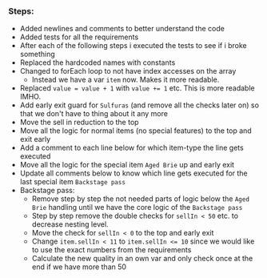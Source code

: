 ### Steps:

 - Added newlines and comments to better understand the code
 - Added tests for all the requirements
 - After each of the following steps i executed the tests to see if i broke something
 - Replaced the hardcoded names with constants
 - Changed to forEach loop to not have index accesses on the array
    - Instead we have a var `item` now. Makes it more readable.
 - Replaced `value = value + 1` with `value += 1` etc. This is more readable IMHO.
 - Add early exit guard for `Sulfuras` (and remove all the checks later on) so that we don't have to thing about it any more
 - Move the sell in reduction to the top
 - Move all the logic for normal items (no special features) to the top and exit early
 - Add a comment to each line below for which item-type the line gets executed
 - Move all the logic for the special item `Aged Brie` up and early exit
 - Update all comments below to know which line gets executed for the last special item `Backstage pass`
 - Backstage pass:
    - Remove step by step the not needed parts of logic below the `Aged Brie` handling until we have the core logic of the `Backstage pass`
    - Step by step remove the double checks for `sellIn < 50` etc. to decrease nesting level.
    - Move the check for `sellIn < 0` to the top and early exit
    - Change `item.sellIn < 11` to `item.sellIn <= 10` since we would like to use the exact numbers from the requirements
    - Calculate the new quality in an own var and only check once at the end if we have more than 50